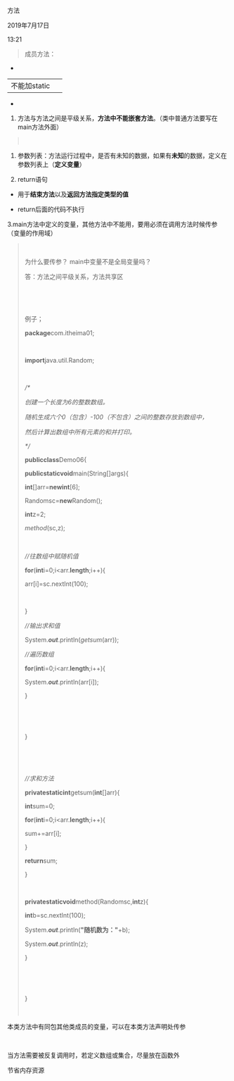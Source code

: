 方法

2019年7月17日

13:21

> 成员方法：

-   

|              |     |
|--------------|-----|
| 不能加static |     |

-   

1.  方法与方法之间是平级关系，**方法中不能嵌套方法**。（类中普通方法要写在main方法外面）

>  

1.  参数列表：方法运行过程中，是否有未知的数据，如果有**未知**的数据，定义在参数列表上（**定义变量**）

2.  return语句

-   用于**结束方法**以及**返回方法指定类型的值**

-   return后面的代码不执行

3.main方法中定义的变量，其他方法中不能用，要用必须在调用方法时候传参（变量的作用域）

>  
>
> 为什么要传参？ main中变量不是全局变量吗？
>
> 答：方法之间平级关系，方法共享区
>
>  
>
>  
>
> 例子；
>
> **package**com.itheima01;
>
>  
>
> **import**java.util.Random;
>
>  
>
> */\**
>
> *创建一个长度为6的整数数组。*
>
> *随机生成六个0（包含）-100（不包含）之间的整数存放到数组中，*
>
> *然后计算出数组中所有元素的和并打印。*
>
> *\*/*
>
> **publicclass**Demo06{
>
> **publicstaticvoid**main(String\[\]args){
>
> **int**\[\]arr=**newint**\[6\];
>
> Randomsc=**new**Random();
>
> **int**z=2;
>
> *method*(sc,z);
>
>  
>
> *//往数组中赋随机值*
>
> **for**(**int**i=0;i\<arr.**length**;i++){
>
> arr\[i\]=sc.nextInt(100);
>
>  
>
> }
>
> *//输出求和值*
>
> System.***out***.println(*getsum*(arr));
>
> *//遍历数组*
>
> **for**(**int**i=0;i\<arr.**length**;i++){
>
> System.***out***.println(arr\[i\]);
>
> }
>
>  
>
>  
>
> }
>
>  
>
>  
>
> *//求和方法*
>
> **privatestaticint**getsum(**int**\[\]arr){
>
> **int**sum=0;
>
> **for**(**int**i=0;i\<arr.**length**;i++){
>
> sum+=arr\[i\];
>
> }
>
> **return**sum;
>
> }
>
>  
>
> **privatestaticvoid**method(Randomsc,**int**z){
>
> **int**b=sc.nextInt(100);
>
> System.***out***.println(**\"随机数为：\"**+b);
>
> System.***out***.println(z);
>
> }
>
>  
>
>  
>
> }
>
>  

本类方法中有同包其他类成员的变量，可以在本类方法声明处传参

 

当方法需要被反复调用时，若定义数组或集合，尽量放在函数外

节省内存资源
